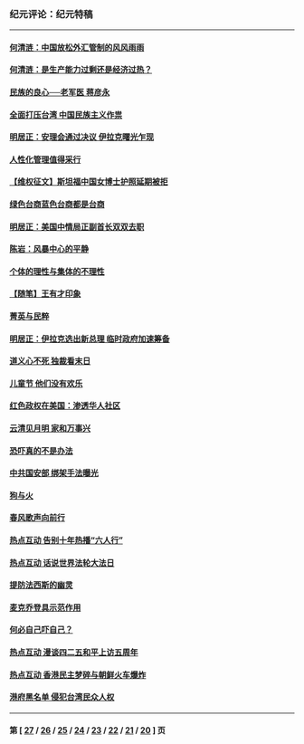 ### 纪元评论：纪元特稿
---
#### [何清涟：中国放松外汇管制的风风雨雨](../../pages/nsc424/n576588.md) 
#### [何清涟：是生产能力过剩还是经济过热？](../../pages/nsc424/n576583.md) 
#### [民族的良心──老军医 蒋彦永](../../pages/nsc424/n576564.md) 
#### [全面打压台湾 中国民族主义作祟](../../pages/nsc424/n571119.md) 
#### [明居正：安理会通过决议 伊拉克曙光乍现](../../pages/nsc424/n571100.md) 
#### [人性化管理值得采行](../../pages/nsc424/n571099.md) 
#### [【维权征文】斯坦福中国女博士护照延期被拒](../../pages/nsc424/n570121.md) 
#### [绿色台商蓝色台商都是台商](../../pages/nsc424/n564990.md) 
#### [明居正：美国中情局正副首长双双去职](../../pages/nsc424/n564833.md) 
#### [陈岩：风暴中心的平静](../../pages/nsc424/n564613.md) 
#### [个体的理性与集体的不理性](../../pages/nsc424/n563432.md) 
#### [【随笔】王有才印象](../../pages/nsc424/n557470.md) 
#### [菁英与民粹](../../pages/nsc424/n556673.md) 
#### [明居正：伊拉克选出新总理 临时政府加速筹备](../../pages/nsc424/n556576.md) 
#### [道义心不死 独裁看末日](../../pages/nsc424/n556546.md) 
#### [儿童节  他们没有欢乐](../../pages/nsc424/n555388.md) 
#### [红色政权在美国：渗透华人社区](../../pages/nsc424/n554261.md) 
#### [云清见月明 家和万事兴](../../pages/nsc424/n550346.md) 
#### [恐吓真的不是办法](../../pages/nsc424/n543663.md) 
#### [中共国安部 绑架手法曝光](../../pages/nsc424/n543660.md) 
#### [狗与火](../../pages/nsc424/n543459.md) 
#### [春风歌声向前行](../../pages/nsc424/n543418.md) 
#### [热点互动  告别十年热播“六人行”](../../pages/nsc424/n542433.md) 
#### [热点互动  话说世界法轮大法日](../../pages/nsc424/n541087.md) 
#### [提防法西斯的幽灵](../../pages/nsc424/n536640.md) 
#### [麦克乔登具示范作用](../../pages/nsc424/n536636.md) 
#### [何必自己吓自己？](../../pages/nsc424/n536633.md) 
#### [热点互动  漫谈四二五和平上访五周年](../../pages/nsc424/n532933.md) 
#### [热点互动  香港民主梦碎与朝鲜火车爆炸](../../pages/nsc424/n532176.md) 
#### [港府黑名单 侵犯台湾民众人权](../../pages/nsc424/n529914.md) 

---
#### 第 [ [27](./27.md) / [26](./26.md) / [25](./25.md) / [24](./24.md) / [23](./23.md) / [22](./22.md) / [21](./21.md) / [20](./20.md) ] 页
